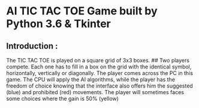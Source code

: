# AI TIC TAC TOE Game built by Python 3.6 & Tkinter 

## Introduction :
The TIC TAC TOE is played on a square grid of 3x3 boxes. ## 
Two players compete. Each one has to fill in a box on the grid with the identical symbol, horizontally, vertically or diagonally.
The player comes across the PC in this game.
The CPU will apply the AI algorithms, while the player has the freedom of choice knowing that the interface also offers him the suggested (blue) and prohibited (red) movements.
The player will sometimes faces some choices where the gain is 50% (yellow)
